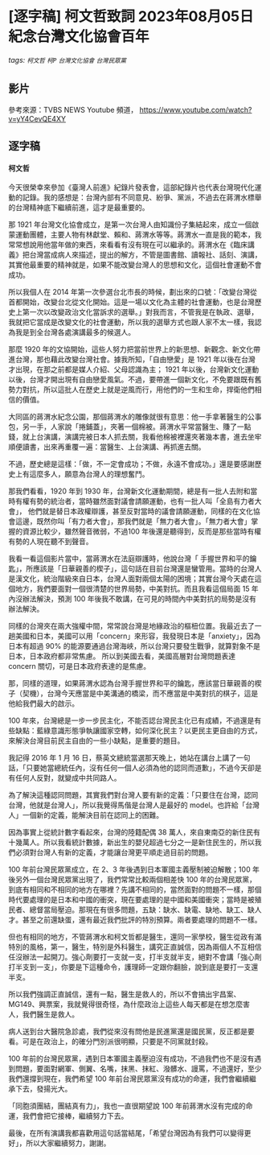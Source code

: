# [逐字稿] 柯文哲致詞 2023年08月05日 紀念台灣文化協會百年

###### tags: `柯文哲` `柯P` `台灣文化協會` `台灣民眾黨`

## 影片

參考來源：TVBS NEWS Youtube 頻道， https://www.youtube.com/watch?v=yY4CevQE4XY


## 逐字稿

#### 柯文哲

今天很榮幸來參加《臺灣人前進》紀錄片發表會，這部紀錄片也代表台灣現代化運動的記錄。我的感想是：台灣內部有不同意見、紛爭、黨派，不過去在蔣渭水標舉的台灣精神底下繼續前進，這才是最重要的。

那 1921 年台灣文化協會成立，是第一次台灣人由知識份子集結起來，成立一個啟蒙運動團體，主要人物有林獻堂、賴和、蔣渭水等等。蔣渭水一直是我的範本，我常常想說用他當年做的東西，來看看有沒有現在可以繼承的。蔣渭水在《臨床講義》把台灣當成病人來描述，提出的解方，不管是圖書館、讀報社、話刻、演講，其實他最重要的精神就是，如果不能改變台灣人的思想和文化，這個社會運動不會成功。
 
所以我個人在 2014 年第一次參選台北市長的時候，劃出來的口號：「改變台灣從首都開始，改變台北從文化開始。這是一場以文化為主體的社會運動，也是台灣歷史上第一次以改變政治文化當訴求的選舉。」對我而言，不管我是在執政、選舉，我就把它當成是改變文化的社會運動，所以我的選舉方式也跟人家不太一樣，我認為我是到全台灣各處演講最多的候選人。 

那麼 1920 年的文協開始，這些人努力把當前世界上的新思想、新觀念、新文化帶進台灣，那也藉此改變台灣社會。據我所知，「自由戀愛」是  1921 年以後在台灣才出現，在那之前都是媒人介紹、父母認識為主； 1921 年以後，台灣新文化運動以後，台灣才開出現有自由戀愛風氣。不過，要帶進一個新文化，不免要跟既有舊勢力對抗，所以這批人在歷史上就是逆風而行，用他們的一生和生命，捍衛他們相信的價值。

大同區的蔣渭水紀念公園，那個蔣渭水的雕像就很有意思：他一手拿著醫生的公事包，另一手，人家說「捲鋪蓋」，夾著一個棉被。蔣渭水平常當醫生、賺了一點錢，就上台演講，演講完被日本人抓去關，我看他棉被裡還夾著幾本書，進去坐牢順便讀書，出來再重覆一遍：當醫生、上台演講、再抓進去關。 

不過，歷史總是這樣：「做，不一定會成功；不做，永遠不會成功。」還是要感謝歷史上有這麼多人，願意為台灣人的理想奮鬥。 

那我們看看，1920 年到 1930 年，台灣新文化運動期間，總是有一批人去附和當時有權有勢的統治者，當時雖然面對議會請願運動，也有一批人叫「全島有力者大會」， 他們就是替日本政權辯護，甚至反對當時的議會請願運動，同樣的在文化協會這邊，既然你叫「有力者大會」，那我們就是「無力者大會」。「無力者大會」掌握的資源比較少，雖然聲音微弱，不過100 年後還是聽得到，反而是那些當時有權有勢的人現在聽不到聲音。 

我看一看這個影片當中，當蔣渭水在法庭辯護時，他說台灣「 手握世界和平的鑰匙」，所應該是「日華親善的楔子」，這句話在目前台灣還是蠻管用。當時的台灣人是漢文化，統治階級來自日本，台灣人面對兩個太陽的困境；其實台灣今天處在這個地方，我們要面對一個很清楚的世界局勢，中美對抗。而且我看這個局面 15 年內沒辦法解決，預測 100 年後我不敢講，在可見的時間內中美對抗的局勢是沒有辦法解決。

同樣的台灣夾在兩大強權中間，常常說台灣是地緣政治的樞杻位置。我最近去了一趟美國和日本，美國可以用「concern」來形容，我發現日本是「anxiety」，因為日本有超過 90% 的能源要通過台灣海峽，所以台灣只要發生戰爭，就算對象不是日本，日本政府都非常焦慮。 所以到美國去看，美國高層對台灣問題表達 concern 關切，可是日本政府表達的是焦慮。

那，同樣的道理，如果蔣渭水認為台灣手握世界和平的鑰匙，應該當日華親善的楔子（契機），台灣今天應當是中美溝通的橋梁，而不應當是中美對抗的棋子，這是他給我們最大的啟示。

100 年來，台灣總是一步一步民主化，不能否認台灣民主化已有成績，不過還是有些缺點：藍綠意識形態爭執讓國家空轉，如何深化民主？以更民主更自由的方式，來解決台灣目前民主自由的一些小缺點，是重要的題目。
 
我記得 2016 年 1 月 16 日，蔡英文總統當選那天晚上，她站在講台上講了一句話，「只要她當總統任內，沒有任何一個人必須為他的認同而道歉」，不過今天卻是有任何人反對，就變成中共同路人。

為了解決這種認同問題，其實我們對台灣人要有新的定義：「只要住在台灣，認同台灣，他就是台灣人」，所以我覺得馬偕是台灣人是最好的 model。也許給「台灣人」一個新的定義，能解決目前在認同上的困難。

因為事實上從統計數字看起來，台灣的陸籍配偶 38 萬人，來自東南亞的新住民有十幾萬人。所以我看統計數據，新出生的嬰兒超過七分之一是新住民生的，所以我們必須對台灣人有新的定義，才能讓台灣更平順走過目前的問題。 

100 年前台灣民眾黨成立，在 2、3 年後遇到日本軍國主義壓制被迫解散；100 年後另外一個台灣民眾黨出現了，我們常常比較兩個相差快 100 年的台灣民眾黨，到底有相同和不相同的地方在哪裡？先講不相同的，當然面對的問題不一樣，那個時代要處理的是日本和中國的衝突，現在要處理的是中國和美國衝突；當時是被殖民者、總督當局壓迫。那現在有很多問題，五缺：缺水、缺電、缺地、缺工、缺人才。甚至之前還缺蛋，還有最近我們批評的特別預算。兩者要處理的問題不一樣。 

但也有相同的地方，不管蔣渭水和柯文哲都是醫生，還同一家學校，醫生從政有滿特別的風格，第一，醫生，特別是外科醫生，講究正直誠信，因為兩個人不互相信任沒辦法一起開刀。強心劑要打一支就一支，打半支就半支，絕對不會講「強心劑打半支到一支」，你要是下這種命令，護理師一定跟你翻臉，說到底是要打一支還半支。

所以我們強調正直誠信，還有一點，醫生是救人的，所以不會搞出宇昌案、MG149、興票案，我就覺得很奇怪，為什麼政治上這些人每天都是在想怎麼害人，我們醫生是救人。
 
病人送到台大醫院急診處，我們從來沒有問他是民進黨還是國民黨，反正都是要看。可是在政治上，的確分門別派很明顯，只要是不同黨就封殺。 

100 年前的台灣民眾黨，遇到日本軍國主義壓迫沒有成功，不過我們也不是沒有遇到問題，要面對網軍、側翼、名嘴，抹黑、抹紅、潑髒水、謾罵，不過還好，至少我們還撐到現在，我們希望 100 年前台灣民眾黨沒有成功的命運，我們會繼續繼承下去，發揚光大。 

「同胞須團結，團結真有力」，我也一直很期望說 100 年前蔣渭水沒有完成的命運，我們會把它接棒，繼續努力下去。

最後，在所有演講我都喜歡用這句話當結尾，「希望台灣因為有我們可以變得更好」，所以大家繼續努力，謝謝。

